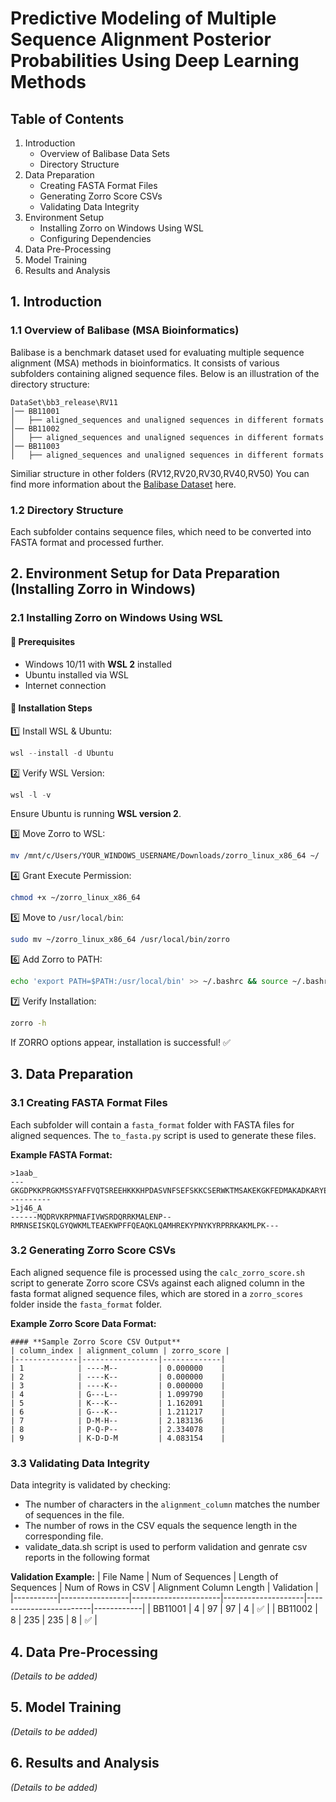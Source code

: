 # Predictive Modeling of Multiple Sequence Alignment Posterior Probabilities Using Deep Learning Methods

## Table of Contents
1. Introduction
   - Overview of Balibase Data Sets
   - Directory Structure
2. Data Preparation
   - Creating FASTA Format Files
   - Generating Zorro Score CSVs
   - Validating Data Integrity
3. Environment Setup
   - Installing Zorro on Windows Using WSL
   - Configuring Dependencies
4. Data Pre-Processing
5. Model Training
6. Results and Analysis

## 1. Introduction

### 1.1 Overview of Balibase (MSA Bioinformatics)
Balibase is a benchmark dataset used for evaluating multiple sequence alignment (MSA) methods in bioinformatics. It consists of various subfolders containing aligned sequence files. Below is an illustration of the directory structure:
```
DataSet\bb3_release\RV11
│── BB11001
│   ├── aligned_sequences and unaligned sequences in different formats
│── BB11002
│   ├── aligned_sequences and unaligned sequences in different formats
│── BB11003
│   ├── aligned_sequences and unaligned sequences in different formats
```
Similiar structure in other folders (RV12,RV20,RV30,RV40,RV50)
You can find more information about the [Balibase Dataset](https://www.lbgi.fr/balibase/) here.

### 1.2 Directory Structure
Each subfolder contains sequence files, which need to be converted into FASTA format and processed further.

## 2. Environment Setup for Data Preparation (Installing Zorro in Windows)

### 2.1 Installing Zorro on Windows Using WSL
#### 📌 Prerequisites
- Windows 10/11 with **WSL 2** installed
- Ubuntu installed via WSL
- Internet connection

#### 🚀 Installation Steps
1️⃣ Install WSL & Ubuntu:
```powershell
wsl --install -d Ubuntu
```

2️⃣ Verify WSL Version:
```powershell
wsl -l -v
```
Ensure Ubuntu is running **WSL version 2**.

3️⃣ Move Zorro to WSL:
```bash
mv /mnt/c/Users/YOUR_WINDOWS_USERNAME/Downloads/zorro_linux_x86_64 ~/
```

4️⃣ Grant Execute Permission:
```bash
chmod +x ~/zorro_linux_x86_64
```

5️⃣ Move to `/usr/local/bin`:
```bash
sudo mv ~/zorro_linux_x86_64 /usr/local/bin/zorro
```

6️⃣ Add Zorro to PATH:
```bash
echo 'export PATH=$PATH:/usr/local/bin' >> ~/.bashrc && source ~/.bashrc
```

7️⃣ Verify Installation:
```bash
zorro -h
```
If ZORRO options appear, installation is successful! ✅


## 3. Data Preparation

### 3.1 Creating FASTA Format Files
Each subfolder will contain a `fasta_format` folder with FASTA files for aligned sequences. The `to_fasta.py` script is used to generate these files.

**Example FASTA Format:**
```
>1aab_
---GKGDPKKPRGKMSSYAFFVQTSREEHKKKHPDASVNFSEFSKKCSERWKTMSAKEKGKFEDMAKADKARYEREMKTYIPPKGE----------
>1j46_A
------MQDRVKRPMNAFIVWSRDQRRKMALENP--RMRNSEISKQLGYQWKMLTEAEKWPFFQEAQKLQAMHREKYPNYKYRPRRKAKMLPK---
```

### 3.2 Generating Zorro Score CSVs
Each aligned sequence file is processed using the `calc_zorro_score.sh` script to generate Zorro score CSVs against each aligned column in the fasta format aligned sequence files, which are stored in a `zorro_scores` folder inside the `fasta_format` folder.

**Example Zorro Score Data Format:**
```
#### **Sample Zorro Score CSV Output**
| column_index | alignment_column | zorro_score |
|--------------|-----------------|-------------|
| 1            | ----M--         | 0.000000    |
| 2            | ----K--         | 0.000000    |
| 3            | ----K--         | 0.000000    |
| 4            | G---L--         | 1.099790    |
| 5            | K---K--         | 1.162091    |
| 6            | G---K--         | 1.211217    |
| 7            | D-M-H--         | 2.183136    |
| 8            | P-Q-P--         | 2.334078    |
| 9            | K-D-D-M         | 4.083154    |

```

### 3.3 Validating Data Integrity
Data integrity is validated by checking:
- The number of characters in the `alignment_column` matches the number of sequences in the file.
- The number of rows in the CSV equals the sequence length in the corresponding file.
- validate_data.sh script is used to perform validation and genrate csv reports in the following format

**Validation Example:**
| File Name | Num of Sequences | Length of Sequences | Num of Rows in CSV | Alignment Column Length | Validation |
|-----------|-----------------|----------------------|--------------------|------------------------|------------|
| BB11001   | 4               | 97                   | 97                 | 4                      | ✅          |
| BB11002   | 8               | 235                  | 235                | 8                      | ✅          |


## 4. Data Pre-Processing
*(Details to be added)*

## 5. Model Training
*(Details to be added)*

## 6. Results and Analysis
*(Details to be added)*

